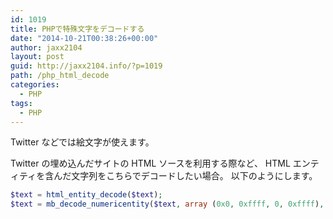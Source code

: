 ```yaml
---
id: 1019
title: PHPで特殊文字をデコードする
date: "2014-10-21T00:38:26+00:00"
author: jaxx2104
layout: post
guid: http://jaxx2104.info/?p=1019
path: /php_html_decode
categories:
  - PHP
tags:
  - PHP
---
```


Twitter などでは絵文字が使えます。

Twitter の埋め込んだサイトの HTML ソースを利用する際など、
HTML エンティティを含んだ文字列をこちらでデコードしたい場合。
以下のようにします。

```php
$text = html_entity_decode($text);
$text = mb_decode_numericentity($text, array (0x0, 0xffff, 0, 0xffff), 'UTF-8');
```
